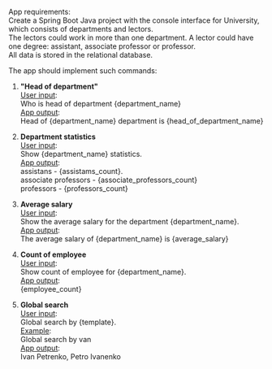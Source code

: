 App requirements:  
Create a Spring Boot Java project with the console interface for University, which consists of departments and lectors.  
The lectors could work in more than one department. A lector could have one degree: assistant, associate professor or professor.  
All data is stored in the relational database.  
  
The app should implement such commands:  

1. **"Head of department"**  
<ins>User input</ins>:  
Who is head of department {department_name}  
<ins>App output</ins>:  
Head of {department_name} department is {head_of_department_name}  
  
2. **Department statistics**  
<ins>User input</ins>:  
Show {department_name} statistics.  
<ins>App output</ins>:  
assistans - {assistams_count}.  
associate professors - {associate_professors_count}  
professors - {professors_count}  
  
3. **Average salary**  
<ins>User input</ins>:  
Show the average salary for the department {department_name}.  
<ins>App output</ins>:  
The average salary of {department_name} is {average_salary}  
  
4. **Count of employee**  
<ins>User input</ins>:  
Show count of employee for {department_name}.  
<ins>App output</ins>:  
{employee_count}  
  
5. **Global search**  
<ins>User input</ins>:  
Global search by {template}.  
<ins>Example</ins>:  
Global search by van  
<ins>App output</ins>:  
Ivan Petrenko, Petro Ivanenko  
